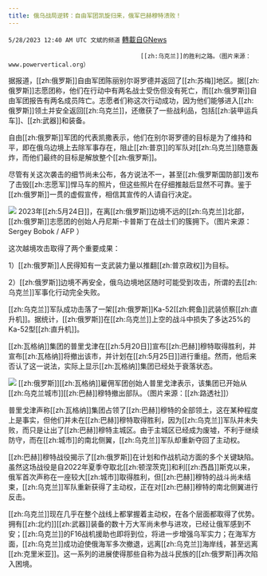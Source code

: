 ```yaml
---
title: 俄乌战局逆转：自由军团凯旋归来，俄军巴赫穆特溃败！
---
```

`5/28/2023 12:40 AM UTC 文斌的频道` [轉載自GNews](https://gnews.org/articles/1336493)

                                         [[zh:乌克兰]]的胜利之路。（图片来源：www.powervertical.org）

据报道，[[zh:俄罗斯]]自由军团陈丽别尔哥罗德并返回了[[zh:苏梅]]地区。据[[zh:俄罗斯]]志愿团称，他们在行动中有两名战士受伤但没有死亡，而[[zh:俄罗斯]]自由军团报告有两名成员阵亡。志愿者们称这次行动成功，因为他们能够进入[[zh:俄罗斯]]领土并安全返回[[zh:乌克兰]]，还缴获了一些战利品，包括[[zh:装甲运兵车]]、[[zh:武器]]和装备。

自由[[zh:俄罗斯]]军团的代表凯撒表示，他们在别尔哥罗德的目标是为了维持和平，即在俄乌边境上去除军事存在，阻止[[zh:普京]]的军队对[[zh:乌克兰]]随意轰炸，而他们最终的目标是解放整个[[zh:俄罗斯]]。

尽管有关这次袭击的细节尚未公布，各方说法不一，甚至[[zh:俄罗斯国防部]]发布了击毁[[zh:志愿军]]悍马车的照片，但这些照片在仔细推敲后显然不可靠。鉴于[[zh:俄罗斯]]一贯的虚假宣传，相信其宣传的人请自行决定。


![](https://ipfs.gnews.org/ipfs/Qmez6euiLd8xr3Am2pi4q9268w65Y7MBo95Q6415LcA6L4?filename=0527B.webp)
2023年[[zh:5月24日]]，在离[[zh:俄罗斯]]边境不远的[[zh:乌克兰]]北部，[[zh:俄罗斯]]志愿团的创始人丹尼斯-卡普斯丁在战士们的簇拥下。（图片来源：Sergey Bobok / AFP ）

这次越境攻击取得了两个重要成果：

1）[[zh:俄罗斯]]人民得知有一支武装力量以推翻[[zh:普京政权]]为目标。

2）[[zh:俄罗斯]]边境不再安全，俄乌边境地区随时可能受到攻击，所谓的去[[zh:乌克兰]]军事化行动完全失败。

[[zh:乌克兰]]军队成功击落了一架[[zh:俄罗斯]]Ka-52[[zh:鳄鱼]]武装侦察[[zh:直升机]]。据统计，[[zh:俄罗斯]]在[[zh:乌克兰]]上空的战斗中损失了多达25%的Ka-52型[[zh:直升机]]。

[[zh:瓦格纳]]集团的普里戈津在[[zh:5月20日]]宣布[[zh:巴赫]]穆特取得胜利，并宣布[[zh:瓦格纳]]将撤出该市，并计划在[[zh:5月25日]]进行重组。然而，他后来否认了这一说法，实际上显示[[zh:瓦格纳]]集团已经处于衰落状态。

![](https://ipfs.gnews.org/ipfs/QmPNHCr5JsABZJqxEjcavcuBBRqBFvH2Mnb7wT6T1dTnq1?filename=0527C.jpg)
[[zh:俄罗斯]][[zh:瓦格纳]]雇佣军团创始人普里戈津表示，该集团已开始从[[zh:乌克兰城市]][[zh:巴赫]]穆特撤出部队。（图片来源：[[zh:路透社]]）

普里戈津声称[[zh:瓦格纳]]集团占领了[[zh:巴赫]]穆特的全部领土，这在某种程度上是事实，但他们并未在[[zh:巴赫]]穆特取得胜利，因为[[zh:乌克兰]]军队并未失败，而只是让出了[[zh:巴赫]]穆特主城区。由于主城区已经成为废墟，不利于继续防守，而在[[zh:城市]]的南北侧翼，[[zh:乌克兰]]军队却重新夺回了主动权。

[[zh:巴赫]]穆特战役揭示了[[zh:俄罗斯]]在计划和作战机动方面的多个关键缺陷。虽然这场战役是自2022年夏季夺取北[[zh:顿涅茨克]]和利[[zh:西昌]]斯克以来，俄军首次声称在一座较大[[zh:城市]]取得胜利，但[[zh:巴赫]]穆特的战斗尚未结束，[[zh:乌克兰]]军队重新获得了主动权，正在对[[zh:巴赫]]穆特的南北侧翼进行反击。

[[zh:乌克兰]]现在几乎在整个战线上都掌握着主动权，在各个层面都取得了优势。拥有[[zh:北约]][[zh:武器]]装备的数十万大军尚未参与进攻，已经让俄军感到不安；[[zh:乌克兰]]的F16战机援助也即将到位，将进一步增强乌军实力；在海军方面，[[zh:乌克兰]]成功迫使俄海军多次撤退，远离[[zh:乌克兰]]海岸线，甚至远离[[zh:克里米亚]]。这一系列的进展使得那些自称为战斗民族的[[zh:俄罗斯]]再次陷入困境。
